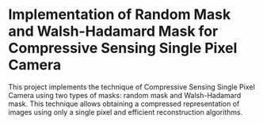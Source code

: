 # Implementation of Random Mask and Walsh-Hadamard Mask for Compressive Sensing Single Pixel Camera
This project implements the technique of Compressive Sensing Single Pixel Camera using two types of masks: random mask and Walsh-Hadamard mask. This technique allows obtaining a compressed representation of images using only a single pixel and efficient reconstruction algorithms.
